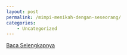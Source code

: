 ```yaml
---
layout: post
permalink: /mimpi-menikah-dengan-seseorang/
categories:
    - Uncategorized
---
```


[Baca Selengkapnya](/02)
